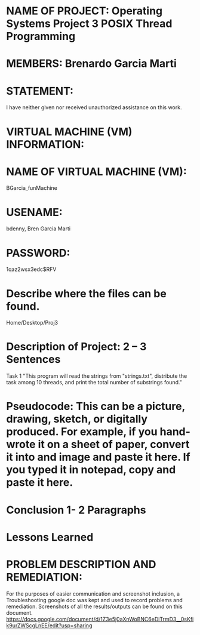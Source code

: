 NAME OF PROJECT: Operating Systems Project 3
 POSIX Thread Programming 
================

MEMBERS: Brenardo Garcia Marti
========

STATEMENT:
==========
I have neither given nor received unauthorized assistance on this work.

VIRTUAL MACHINE (VM) INFORMATION:
=================================

NAME OF VIRTUAL MACHINE (VM):
==========
BGarcia_funMachine

USENAME:  
==========
bdenny, Bren Garcia Marti

PASSWORD: 
========== 
1qaz2wsx3edc$RFV

Describe where the files can be found.
==========
Home/Desktop/Proj3

Description of Project: 2 – 3 Sentences
==========
Task 1 "This program will read the strings from "strings.txt", distribute the task among 10 threads, and print the total number of substrings found."

Pseudocode: This can be a picture, drawing, sketch, or digitally produced. For example, if you
hand-wrote it on a sheet of paper, convert it into and image and paste it here. If you typed it
in notepad, copy and paste it here.
==============


Conclusion 1- 2 Paragraphs
==============


Lessons Learned
==============


PROBLEM DESCRIPTION AND REMEDIATION:
====================================
For the purposes of easier communication and screenshot inclusion, a Troubleshooting google doc was kept and used to record problems and remediation. Screenshots of all the results/outputs can be found on this document.
https://docs.google.com/document/d/1Z3e5j0aXnWoBNC6eDiTrmD3__0sKfik9urZWScgLnEE/edit?usp=sharing


